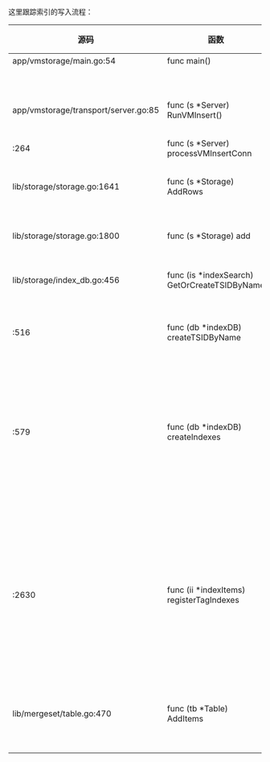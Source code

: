 这里跟踪索引的写入流程：

| 源码 | 函数 | 调用了 | 被调函数 | 说明 |
| ---- | ---- | ---- | ---- | ---- |
| app/vmstorage/main.go:54 | func main() |  |  | 入口 |
|  |  | :71 | storage.OpenStorage | 创建storage对象 |
|  |  | :94 | go srv.RunVMInsert() | 用于写入的服务 |
| app/vmstorage/transport/server.go:85 | func (s *Server) RunVMInsert() |  |  |  |
|  |  | :135 | s.processVMInsertConn | 处理插入请求 |
| :264 | func (s *Server) processVMInsertConn |  |  |  |
|  |  | :264 | s.storage.AddRows | 添加行 |
| lib/storage/storage.go:1641 | func (s *Storage) AddRows |  |  |  |
|  |  | :1649 |  | 做并发限制 |
|  |  | :1685 | s.add | 添加每一行 |
| lib/storage/storage.go:1800 | func (s *Storage) add |  |  | 插入数据的入口 |
|  |  | :1910 | is.GetOrCreateTSIDByName | 为新的监控项创建TSID |
| lib/storage/index_db.go:456 | func (is *indexSearch) GetOrCreateTSIDByName |  |  |  |
|  |  | :481 | is.db.createTSIDByName | 全新metric的tsid创建 |
| :516 | func (db *indexDB) createTSIDByName |  |  | 调用indexDB的方法来创建tsid |
|  |  | :523 | db.generateTSID | 产生TSID。通过原子加，产生一个唯一的metricID |
|  |  | :526 | db.createIndexes | 为新的监控项创建索引 |
| :579 | func (db *indexDB) createIndexes |  |  | 计算得到新的TSID后，创建索引 |
|  |  | :586 |  | Create MetricName -> TSID index. |
|  |  | :593 |  | Create MetricID -> MetricName index. |
|  |  | :599 |  | Create MetricID -> TSID index. |
|  |  | :607 | ii.registerTagIndexes | 每个tag创建一个索引 |
| | | :610 | db.tb.AddItems(ii.Items) | 插入索引流程 |
| :2630 | func (ii *indexItems) registerTagIndexes |  |  |  |
|  |  | :2631 |  | `__name__` -> MetricID |
| | | :2639 | | tag -> MetricID<br />每个tag创建一个索引 |
| | | :2647 | | MetricGroup+tag -> MetricID<br />复合索引 |
| lib/mergeset/table.go:470 | func (tb *Table) AddItems |  | |  |
|  |  | :471 | tb.rawItems.addItems | 追加到mem table中 |


